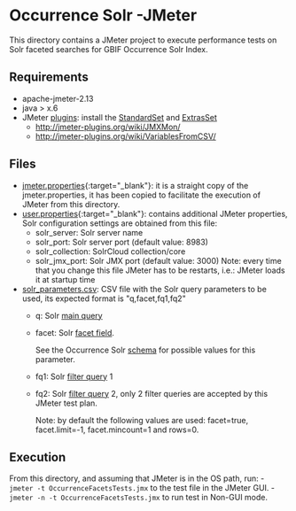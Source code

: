 Occurrence Solr -JMeter
=======================
This directory contains a JMeter project to execute performance tests on Solr faceted searches for GBIF Occurrence Solr Index.

Requirements
------------
  * apache-jmeter-2.13
  * java > x.6
  * JMeter [plugins](http://jmeter-plugins.org/): install the [StandardSet](http://jmeter-plugins.org/wiki/StandardSet/) and [ExtrasSet](http://jmeter-plugins.org/wiki/ExtrasSet/)   
    - http://jmeter-plugins.org/wiki/JMXMon/
    - http://jmeter-plugins.org/wiki/VariablesFromCSV/    

Files
------
  * [jmeter.properties](jmeter.properties){:target="_blank"}: it is a straight copy of the jmeter.properties, it has been copied to facilitate the execution of JMeter from this directory.
  * [user.properties](user.properties){:target="_blank"}: contains additional JMeter properties, Solr configuration settings are obtained from this file:
    - solr_server: Solr server name
    - solr_port: Solr server port (default value: 8983)
    - solr_collection: SolrCloud collection/core
    - solr_jmx_port: Solr JMX port (default value: 3000)
    Note: every time that you change this file JMeter has to be restarts, i.e.: JMeter loads it at startup time
  * [solr_parameters.csv](solr_parameters.csv): CSV file with the Solr query parameters to be used, its expected format is "q,facet,fq1,fq2"
    - q: Solr [main query](https://wiki.apache.org/solr/CommonQueryParameters#q)
    - facet: Solr [facet field](https://wiki.apache.org/solr/SimpleFacetParameters#facet.field).
    
      See the Occurrence Solr [schema](../src/main/resources/solr/conf/schema.xml) for possible values for this parameter.
    - fq1: Solr [filter query](https://wiki.apache.org/solr/CommonQueryParameters#fq) 1
    - fq2: Solr [filter query](https://wiki.apache.org/solr/CommonQueryParameters#fq) 2, only 2 filter queries are accepted by this JMeter test plan.
    
      Note: by default the following values are used: facet=true, facet.limit=-1, facet.mincount=1 and rows=0.
      
Execution
---------
From this directory, and assuming that JMeter is in the OS path, run:
    - `jmeter -t OccurrenceFacetsTests.jmx` to the test file in the JMeter GUI.
    - `jmeter -n -t OccurrenceFacetsTests.jmx` to run test in Non-GUI mode.

